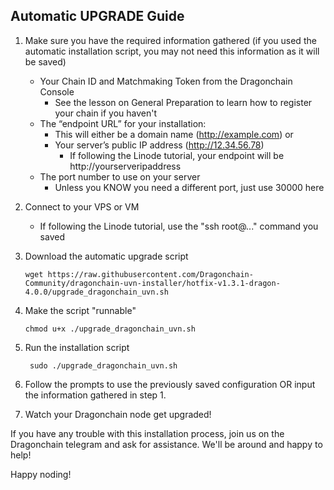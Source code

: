 ## Automatic UPGRADE Guide

1. Make sure you have the required information gathered (if you used the automatic installation script, you may not need this information as it will be saved)
    - Your Chain ID and Matchmaking Token from the Dragonchain Console
      - See the lesson on General Preparation to learn how to register your chain if you haven't    
    - The “endpoint URL” for your installation:
      - This will either be a domain name (http://example.com) or
      - Your server’s public IP address (http://12.34.56.78)
        - If following the Linode tutorial, your endpoint will be http://yourserveripaddress
    - The port number to use on your server
      - Unless you KNOW you need a different port, just use 30000 here
  
2. Connect to your VPS or VM
    - If following the Linode tutorial, use the "ssh root@..." command you saved
    
3. Download the automatic upgrade script

    ```wget https://raw.githubusercontent.com/Dragonchain-Community/dragonchain-uvn-installer/hotfix-v1.3.1-dragon-4.0.0/upgrade_dragonchain_uvn.sh```
    
4. Make the script "runnable"

    ```chmod u+x ./upgrade_dragonchain_uvn.sh```

5. Run the installation script

    ``` sudo ./upgrade_dragonchain_uvn.sh```
    
6. Follow the prompts to use the previously saved configuration OR input the information gathered in step 1.

7. Watch your Dragonchain node get upgraded!

If you have any trouble with this installation process, join us on the Dragonchain telegram and ask for assistance. We'll be around and happy to help!

Happy noding!
